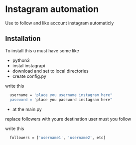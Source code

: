 
# Instagram automation

Use to follow and like account instagram automaticly

## Installation

To install this u must have some like

- python3
- instal instagrapi
- download and set to local directories
- create config.py

write this
```bash
  username = 'place you username instagram here"
  password = 'place you password instagram here"
```

- at the main.py

replace followers with youre destination user must you follow

write this
```bash
  followers = ['username1', 'username2', etc]
```